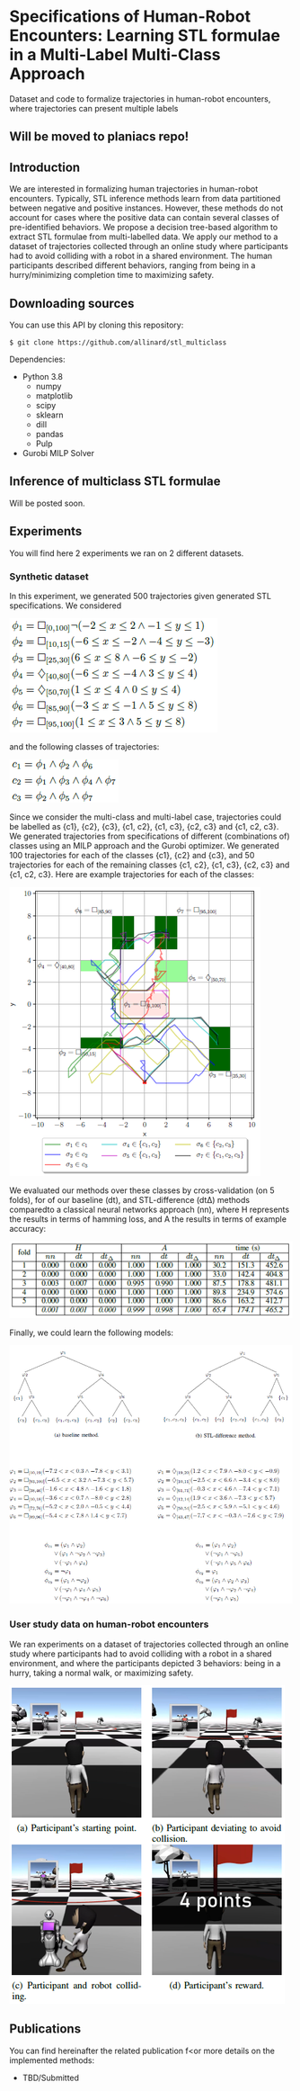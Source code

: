 # Specifications of Human-Robot Encounters: Learning STL formulae in a Multi-Label Multi-Class Approach
Dataset and code to formalize trajectories in human-robot encounters, where trajectories can present multiple labels


## Will be moved to planiacs repo!


## Introduction

We are interested in formalizing human trajectories in human-robot encounters.
Typically, STL inference methods learn from data partitioned between negative and positive instances.
However, these methods do not account for cases where the positive data can contain several classes of pre-identified behaviors.
We propose a decision tree-based algorithm to extract STL formulae from multi-labelled data.
We apply our method to a dataset of trajectories collected through an online study where participants had to avoid colliding with a robot in a shared environment. The human participants described different behaviors, ranging from being in a hurry/minimizing completion time to maximizing safety.


## Downloading sources

You can use this API by cloning this repository:
```
$ git clone https://github.com/allinard/stl_multiclass
```

Dependencies:
* Python 3.8
	* numpy
	* matplotlib
	* scipy
	* sklearn
	* dill
	* pandas
	* Pulp
* Gurobi MILP Solver




## Inference of multiclass STL formulae

Will be posted soon.




## Experiments

You will find here 2 experiments we ran on 2 different datasets.

### Synthetic dataset

In this experiment, we generated 500 trajectories given generated STL specifications. We considered

![Alt text](experiments_img/synthetic_data_specs.PNG)

and the following classes of trajectories:

![Alt text](experiments_img/synthetic_data_classes.PNG)

Since we consider the multi-class and multi-label case, trajectories could be labelled as {c1}, {c2}, {c3}, {c1, c2}, {c1, c3}, {c2, c3} and {c1, c2, c3}. We generated trajectories from specifications of different (combinations of) classes using an MILP approach and the Gurobi optimizer.
We generated 100 trajectories for each of the classes {c1}, {c2} and {c3}, and 50 trajectories for each of the remaining classes {c1, c2}, {c1, c3}, {c2, c3} and {c1, c2, c3}. Here are example trajectories for each of the classes:

![Alt text](experiments_img/synthetic_data_map.PNG)

We evaluated our methods over these classes by cross-validation (on 5 folds), for of our baseline (dt), and STL-difference (dtΔ) methods comparedto a classical neural networks approach (nn), where H represents the results in terms of hamming loss, and A the results in terms of example accuracy:

![Alt text](experiments_img/synthetic_data_res_cv.PNG)

Finally, we could learn the following models:

![Alt text](experiments_img/synthetic_data_models.PNG)



### User study data on human-robot encounters

We ran experiments on a dataset of trajectories collected through an online study where participants had to avoid colliding with a robot in a shared environment, and where the participants depicted 3 behaviors: being in a hurry, taking a normal walk, or maximizing safety.

![Alt text](experiments_img/userstudy_data_screenshot.png)




## Publications

You can find hereinafter the related publication f<or more details on the implemented methods:
* TBD/Submitted
